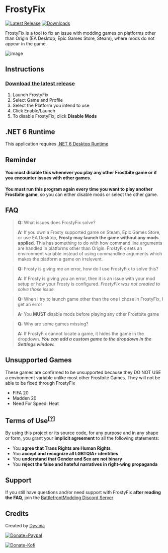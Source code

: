 # FrostyFix
[![Latest Release](https://img.shields.io/github/v/release/Dyvinia/FrostyFix?style=for-the-badge&labelColor=270943&color=8f35e3&label=Release&logo=data:image/png;base64,iVBORw0KGgoAAAANSUhEUgAAABAAAAAQCAYAAAAf8/9hAAAACXBIWXMAAAsTAAALEwEAmpwYAAAA9klEQVQ4jaXTsSuFYRTH8c/LzSL/h0yUlMUiFkpZLJdF/gIjZbiSwWAWgygmFhMyWA1sSjFK2QymW6/hPurEe9/73u5Znt9zzvl9e55TJ8vzXC9Rg6P5j6LaNDaTvsUZ3v429ZXAczQxhW28Yq0bwB1m0I/9lDvAelVAjJeg9zDcDWA8GlLUMYTBToA5PGgNdBEZdrCBL2yVARZwlfQALpO+TmcDu7U25iWcJ/2MkVC7xxieKJ5BPZg/tWYQI/81FwFWcJJ0E6P4bvPKf4BVHIf7BN7LzBHQwGHIz+KxkzkCYvMybqqYScuEC63/T+K0qhmyXtf5Bx+4LodbDvzpAAAAAElFTkSuQmCC)](https://github.com/Dyvinia/FrostyFix/releases/latest)
[![Downloads](https://img.shields.io/github/downloads/Dyvinia/FrostyFix/total?style=for-the-badge&labelColor=270943&color=8f35e3&label=Downloads&logo=data:image/png;base64,iVBORw0KGgoAAAANSUhEUgAAABAAAAAQCAYAAAAf8/9hAAAACXBIWXMAAAsTAAALEwEAmpwYAAAAhUlEQVQ4jWP8//8/AyWAiSLdDAwMLMicuT4vkLnoTmOEMZK3SFDPBYPPAC0GBoZXDJj+Z4CKvYKqwWnANQYGBgcGBobXWAx4DZW7hs8AXIZg1YzLAHRDcGpmYEBLBzgMgbGxAnwG4NUIA+heWMAACW18eAE+FyxgYGA4QMDSB8gcxgHPjQC6HSiHjNpftAAAAABJRU5ErkJggm9ucyAoQ29weXJpZ2h0IEdvb2dsZSBJbmMuKfG0k74AAABXdEVYdExpY2Vuc2UATGljZW5zZWQgdW5kZXIgQXBhY2hlIExpY2Vuc2UgdjIuMCAoaHR0cDovL3d3dy5hcGFjaGUub3JnL2xpY2Vuc2VzL0xJQ0VOU0UtMi4wKePXdBsAAAAASUVORK5CYII=)](https://github.com/Dyvinia/FrostyFix/releases)

FrostyFix is a tool to fix an issue with modding games on platforms other than Origin (EA Desktop, Epic Games Store, Steam), where mods do not appear in the game.

![image](https://i.imgur.com/u2FzcIp.png)

## Instructions

### [Download the latest release](https://github.com/Dyvinia/FrostyFix/releases)

1. Launch FrostyFix
2. Select Game and Profile
3. Select the Platform you intend to use
4. Click Enable/Launch
5. To disable FrostyFix, click **Disable Mods**

## .NET 6 Runtime
This application requires [.NET 6 Desktop Runtime](https://dotnet.microsoft.com/en-us/download)

## Reminder
#### **You must disable this whenever you play any other Frostbite game or if you encounter issues with other games.**
**You must run this program again every time you want to play another Frostbite game**, so you can either disable mods or select the other game.

## FAQ

> **Q:** What issues does FrostyFix solve?
> 
> **A:** If you own a Frosty supported game on Steam, Epic Games Store, or use EA Desktop, **Frosty may launch the game without any mods applied**. This has something to do with how command line arguments are handled in platforms other than Origin. FrostyFix sets an environment variable instead of using commandline arguments which makes the platform a game on irrelevent.

> **Q:** Frosty is giving me an error, how do I use FrostyFix to solve this?
> 
> **A:** If Frosty is giving you an error, then it is an issue with your mod setup or how your Frosty is configured. *FrostyFix was not created to solve those issue.*

> **Q:** When I try to launch game other than the one I chose in FrostyFix, I get an error
> 
> **A:** You **MUST** disable mods before playing any other Frostbite game 

> **Q:** Why are some games missing?
> 
> **A:** If FrostyFix cannot locate a game, it hides the game in the dropdown. ***You can add a custom game to the dropdown in the Settings window.***

## Unsupported Games
These games are confirmed to be unsupported because they DO NOT USE a environment variable unlike most other Frostbite Games. They will not be able to be fixed through FrostyFix
- FIFA 20
- Madden 20
- Need For Speed: Heat

## Terms of Use<sup>[[?]](https://github.com/Dyvinia/stuff/blob/main/docs/terms-of-use.md)</sup>
By using this project or its source code, for any purpose and in any shape or form, you grant your **implicit agreement** to all the following statements:

- You **agree that Trans Rights are Human Rights** <img src="https://github.githubassets.com/images/icons/emoji/unicode/1f3f3-26a7.png" width="15"/>
- You **accept and recognize all LGBTQIA+ identities**
- You **understand that Gender and Sex are not binary**
- You **reject the false and hateful narratives in right-wing propaganda**

## Support
If you still have questions and/or need support with FrostyFix **after reading the FAQ**, join the [BattlefrontModding Discord Server](https://discord.gg/advqsyv)

## Credits
Created by [Dyvinia](https://twitter.com/Dyvinia)

[![Donate=Paypal](https://img.shields.io/badge/Donate-Paypal-informational?style=for-the-badge)](https://www.paypal.me/DulanaG)

[![Donate-Kofi](https://ko-fi.com/img/githubbutton_sm.svg)](https://ko-fi.com/J3J63UBHG)
